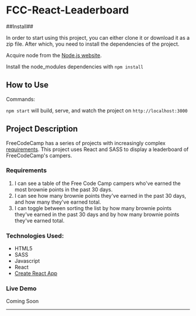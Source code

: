 # FCC-React-Leaderboard

##Install##

In order to start using this project, you can either clone it or download it as
a zip file. After which, you need to install the dependencies of the project.

Acquire node from the [Node.js website](https://nodejs.com/en/).

Install the node_modules dependencies with `npm install`

## How to Use

Commands:

`npm start` will build, serve, and watch the project on `http://localhost:3000`

## Project Description

FreeCodeCamp has a series of projects with increasingly complex [requirements](https://www.freecodecamp.com/challenges/build-a-camper-leaderboard).
This project uses React and SASS to display a leaderboard of FreeCodeCamp's campers.

### Requirements
1. I can see a table of the Free Code Camp campers who've earned the most brownie points in the past 30 days.
2. I can see how many brownie points they've earned in the past 30 days, and how many they've earned total.
3. I can toggle between sorting the list by how many brownie points they've earned in the past 30 days and by how many brownie points they've earned total.

### Technologies Used:
+ HTML5
+ SASS
+ Javascript
+ React
+ [Create React App](https://facebook.github.io/react/blog/2016/07/22/create-apps-with-no-configuration.html)

### Live Demo
Coming Soon

---

